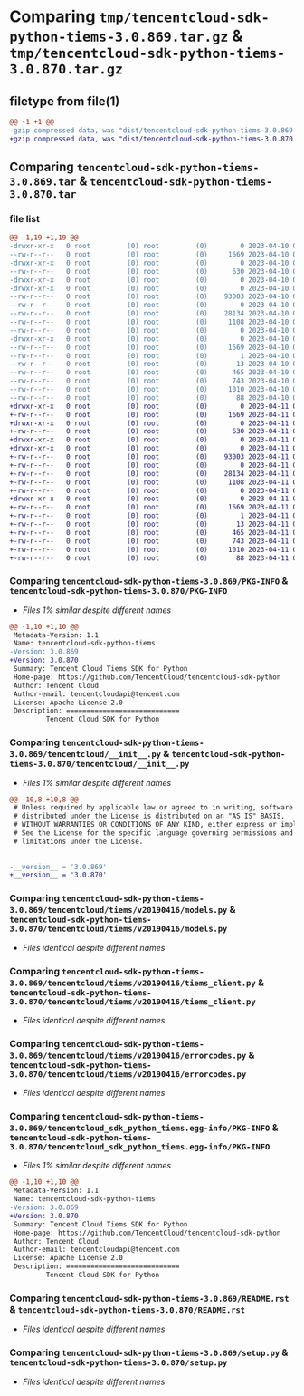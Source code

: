# Comparing `tmp/tencentcloud-sdk-python-tiems-3.0.869.tar.gz` & `tmp/tencentcloud-sdk-python-tiems-3.0.870.tar.gz`

## filetype from file(1)

```diff
@@ -1 +1 @@
-gzip compressed data, was "dist/tencentcloud-sdk-python-tiems-3.0.869.tar", last modified: Mon Apr 10 03:16:13 2023, max compression
+gzip compressed data, was "dist/tencentcloud-sdk-python-tiems-3.0.870.tar", last modified: Tue Apr 11 03:56:00 2023, max compression
```

## Comparing `tencentcloud-sdk-python-tiems-3.0.869.tar` & `tencentcloud-sdk-python-tiems-3.0.870.tar`

### file list

```diff
@@ -1,19 +1,19 @@
-drwxr-xr-x   0 root         (0) root         (0)        0 2023-04-10 03:16:13.000000 tencentcloud-sdk-python-tiems-3.0.869/
--rw-r--r--   0 root         (0) root         (0)     1669 2023-04-10 03:16:13.000000 tencentcloud-sdk-python-tiems-3.0.869/PKG-INFO
-drwxr-xr-x   0 root         (0) root         (0)        0 2023-04-10 03:16:13.000000 tencentcloud-sdk-python-tiems-3.0.869/tencentcloud/
--rw-r--r--   0 root         (0) root         (0)      630 2023-04-10 03:16:13.000000 tencentcloud-sdk-python-tiems-3.0.869/tencentcloud/__init__.py
-drwxr-xr-x   0 root         (0) root         (0)        0 2023-04-10 03:16:13.000000 tencentcloud-sdk-python-tiems-3.0.869/tencentcloud/tiems/
-drwxr-xr-x   0 root         (0) root         (0)        0 2023-04-10 03:16:13.000000 tencentcloud-sdk-python-tiems-3.0.869/tencentcloud/tiems/v20190416/
--rw-r--r--   0 root         (0) root         (0)    93003 2023-04-10 03:16:13.000000 tencentcloud-sdk-python-tiems-3.0.869/tencentcloud/tiems/v20190416/models.py
--rw-r--r--   0 root         (0) root         (0)        0 2023-04-10 03:16:13.000000 tencentcloud-sdk-python-tiems-3.0.869/tencentcloud/tiems/v20190416/__init__.py
--rw-r--r--   0 root         (0) root         (0)    28134 2023-04-10 03:16:13.000000 tencentcloud-sdk-python-tiems-3.0.869/tencentcloud/tiems/v20190416/tiems_client.py
--rw-r--r--   0 root         (0) root         (0)     1108 2023-04-10 03:16:13.000000 tencentcloud-sdk-python-tiems-3.0.869/tencentcloud/tiems/v20190416/errorcodes.py
--rw-r--r--   0 root         (0) root         (0)        0 2023-04-10 03:16:13.000000 tencentcloud-sdk-python-tiems-3.0.869/tencentcloud/tiems/__init__.py
-drwxr-xr-x   0 root         (0) root         (0)        0 2023-04-10 03:16:13.000000 tencentcloud-sdk-python-tiems-3.0.869/tencentcloud_sdk_python_tiems.egg-info/
--rw-r--r--   0 root         (0) root         (0)     1669 2023-04-10 03:16:13.000000 tencentcloud-sdk-python-tiems-3.0.869/tencentcloud_sdk_python_tiems.egg-info/PKG-INFO
--rw-r--r--   0 root         (0) root         (0)        1 2023-04-10 03:16:13.000000 tencentcloud-sdk-python-tiems-3.0.869/tencentcloud_sdk_python_tiems.egg-info/dependency_links.txt
--rw-r--r--   0 root         (0) root         (0)       13 2023-04-10 03:16:13.000000 tencentcloud-sdk-python-tiems-3.0.869/tencentcloud_sdk_python_tiems.egg-info/top_level.txt
--rw-r--r--   0 root         (0) root         (0)      465 2023-04-10 03:16:13.000000 tencentcloud-sdk-python-tiems-3.0.869/tencentcloud_sdk_python_tiems.egg-info/SOURCES.txt
--rw-r--r--   0 root         (0) root         (0)      743 2023-04-10 03:16:13.000000 tencentcloud-sdk-python-tiems-3.0.869/README.rst
--rw-r--r--   0 root         (0) root         (0)     1010 2023-04-10 03:16:13.000000 tencentcloud-sdk-python-tiems-3.0.869/setup.py
--rw-r--r--   0 root         (0) root         (0)       88 2023-04-10 03:16:13.000000 tencentcloud-sdk-python-tiems-3.0.869/setup.cfg
+drwxr-xr-x   0 root         (0) root         (0)        0 2023-04-11 03:56:00.000000 tencentcloud-sdk-python-tiems-3.0.870/
+-rw-r--r--   0 root         (0) root         (0)     1669 2023-04-11 03:56:00.000000 tencentcloud-sdk-python-tiems-3.0.870/PKG-INFO
+drwxr-xr-x   0 root         (0) root         (0)        0 2023-04-11 03:56:00.000000 tencentcloud-sdk-python-tiems-3.0.870/tencentcloud/
+-rw-r--r--   0 root         (0) root         (0)      630 2023-04-11 03:56:00.000000 tencentcloud-sdk-python-tiems-3.0.870/tencentcloud/__init__.py
+drwxr-xr-x   0 root         (0) root         (0)        0 2023-04-11 03:56:00.000000 tencentcloud-sdk-python-tiems-3.0.870/tencentcloud/tiems/
+drwxr-xr-x   0 root         (0) root         (0)        0 2023-04-11 03:56:00.000000 tencentcloud-sdk-python-tiems-3.0.870/tencentcloud/tiems/v20190416/
+-rw-r--r--   0 root         (0) root         (0)    93003 2023-04-11 03:56:00.000000 tencentcloud-sdk-python-tiems-3.0.870/tencentcloud/tiems/v20190416/models.py
+-rw-r--r--   0 root         (0) root         (0)        0 2023-04-11 03:56:00.000000 tencentcloud-sdk-python-tiems-3.0.870/tencentcloud/tiems/v20190416/__init__.py
+-rw-r--r--   0 root         (0) root         (0)    28134 2023-04-11 03:56:00.000000 tencentcloud-sdk-python-tiems-3.0.870/tencentcloud/tiems/v20190416/tiems_client.py
+-rw-r--r--   0 root         (0) root         (0)     1108 2023-04-11 03:56:00.000000 tencentcloud-sdk-python-tiems-3.0.870/tencentcloud/tiems/v20190416/errorcodes.py
+-rw-r--r--   0 root         (0) root         (0)        0 2023-04-11 03:56:00.000000 tencentcloud-sdk-python-tiems-3.0.870/tencentcloud/tiems/__init__.py
+drwxr-xr-x   0 root         (0) root         (0)        0 2023-04-11 03:56:00.000000 tencentcloud-sdk-python-tiems-3.0.870/tencentcloud_sdk_python_tiems.egg-info/
+-rw-r--r--   0 root         (0) root         (0)     1669 2023-04-11 03:56:00.000000 tencentcloud-sdk-python-tiems-3.0.870/tencentcloud_sdk_python_tiems.egg-info/PKG-INFO
+-rw-r--r--   0 root         (0) root         (0)        1 2023-04-11 03:56:00.000000 tencentcloud-sdk-python-tiems-3.0.870/tencentcloud_sdk_python_tiems.egg-info/dependency_links.txt
+-rw-r--r--   0 root         (0) root         (0)       13 2023-04-11 03:56:00.000000 tencentcloud-sdk-python-tiems-3.0.870/tencentcloud_sdk_python_tiems.egg-info/top_level.txt
+-rw-r--r--   0 root         (0) root         (0)      465 2023-04-11 03:56:00.000000 tencentcloud-sdk-python-tiems-3.0.870/tencentcloud_sdk_python_tiems.egg-info/SOURCES.txt
+-rw-r--r--   0 root         (0) root         (0)      743 2023-04-11 03:56:00.000000 tencentcloud-sdk-python-tiems-3.0.870/README.rst
+-rw-r--r--   0 root         (0) root         (0)     1010 2023-04-11 03:56:00.000000 tencentcloud-sdk-python-tiems-3.0.870/setup.py
+-rw-r--r--   0 root         (0) root         (0)       88 2023-04-11 03:56:00.000000 tencentcloud-sdk-python-tiems-3.0.870/setup.cfg
```

### Comparing `tencentcloud-sdk-python-tiems-3.0.869/PKG-INFO` & `tencentcloud-sdk-python-tiems-3.0.870/PKG-INFO`

 * *Files 1% similar despite different names*

```diff
@@ -1,10 +1,10 @@
 Metadata-Version: 1.1
 Name: tencentcloud-sdk-python-tiems
-Version: 3.0.869
+Version: 3.0.870
 Summary: Tencent Cloud Tiems SDK for Python
 Home-page: https://github.com/TencentCloud/tencentcloud-sdk-python
 Author: Tencent Cloud
 Author-email: tencentcloudapi@tencent.com
 License: Apache License 2.0
 Description: ============================
         Tencent Cloud SDK for Python
```

### Comparing `tencentcloud-sdk-python-tiems-3.0.869/tencentcloud/__init__.py` & `tencentcloud-sdk-python-tiems-3.0.870/tencentcloud/__init__.py`

 * *Files 1% similar despite different names*

```diff
@@ -10,8 +10,8 @@
 # Unless required by applicable law or agreed to in writing, software
 # distributed under the License is distributed on an "AS IS" BASIS,
 # WITHOUT WARRANTIES OR CONDITIONS OF ANY KIND, either express or implied.
 # See the License for the specific language governing permissions and
 # limitations under the License.
 
 
-__version__ = '3.0.869'
+__version__ = '3.0.870'
```

### Comparing `tencentcloud-sdk-python-tiems-3.0.869/tencentcloud/tiems/v20190416/models.py` & `tencentcloud-sdk-python-tiems-3.0.870/tencentcloud/tiems/v20190416/models.py`

 * *Files identical despite different names*

### Comparing `tencentcloud-sdk-python-tiems-3.0.869/tencentcloud/tiems/v20190416/tiems_client.py` & `tencentcloud-sdk-python-tiems-3.0.870/tencentcloud/tiems/v20190416/tiems_client.py`

 * *Files identical despite different names*

### Comparing `tencentcloud-sdk-python-tiems-3.0.869/tencentcloud/tiems/v20190416/errorcodes.py` & `tencentcloud-sdk-python-tiems-3.0.870/tencentcloud/tiems/v20190416/errorcodes.py`

 * *Files identical despite different names*

### Comparing `tencentcloud-sdk-python-tiems-3.0.869/tencentcloud_sdk_python_tiems.egg-info/PKG-INFO` & `tencentcloud-sdk-python-tiems-3.0.870/tencentcloud_sdk_python_tiems.egg-info/PKG-INFO`

 * *Files 1% similar despite different names*

```diff
@@ -1,10 +1,10 @@
 Metadata-Version: 1.1
 Name: tencentcloud-sdk-python-tiems
-Version: 3.0.869
+Version: 3.0.870
 Summary: Tencent Cloud Tiems SDK for Python
 Home-page: https://github.com/TencentCloud/tencentcloud-sdk-python
 Author: Tencent Cloud
 Author-email: tencentcloudapi@tencent.com
 License: Apache License 2.0
 Description: ============================
         Tencent Cloud SDK for Python
```

### Comparing `tencentcloud-sdk-python-tiems-3.0.869/README.rst` & `tencentcloud-sdk-python-tiems-3.0.870/README.rst`

 * *Files identical despite different names*

### Comparing `tencentcloud-sdk-python-tiems-3.0.869/setup.py` & `tencentcloud-sdk-python-tiems-3.0.870/setup.py`

 * *Files identical despite different names*

